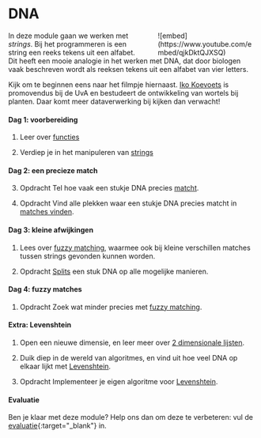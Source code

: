 <style>
div.embed
{
	margin:0 ! important;
}
</style>

# DNA

<div style="width: 40%; float:right; margin-left: 2em;">
![embed](https://www.youtube.com/embed/qjkDktQJXSQ)
</div>

In deze module gaan we werken met *strings*. Bij het programmeren is een string een reeks tekens uit een alfabet. Dit heeft een mooie analogie in het werken met DNA, dat door biologen vaak beschreven wordt als reeksen tekens uit een alfabet van vier letters.

Kijk om te beginnen eens naar het filmpje hiernaast. [Iko Koevoets](http://www.uva.nl/over-de-uva/organisatie/medewerkers/content/k/o/i.t.koevoets/i.t.koevoets.html) is promovendus bij de UvA en bestudeert de ontwikkeling van wortels bij planten. Daar komt meer dataverwerking bij kijken dan verwacht!

#### Dag 1: voorbereiding

1. Leer over [functies](/python/functies)

2. Verdiep je in het manipuleren van [strings](/python/strings)

#### Dag 2: een precieze match

3. <span class="label label-primary">Opdracht</span> Tel hoe vaak een stukje DNA precies [matcht](/dna/matches-tellen).

1. <span class="label label-primary">Opdracht</span> Vind alle plekken waar een stukje DNA precies matcht in [matches vinden](/dna/matches-vinden).

#### Dag 3: kleine afwijkingen

1. Lees over [fuzzy matching](/dna/fuzzy-matching), waarmee ook bij kleine verschillen matches tussen strings gevonden kunnen worden.

2. <span class="label label-primary">Opdracht</span> [Splits](/dna/splitsen) een stuk DNA op alle mogelijke manieren.

#### Dag 4: fuzzy matches

1. <span class="label label-primary">Opdracht</span> Zoek wat minder precies met [fuzzy matching](/dna/fuzzy).

#### Extra: Levenshtein

1. Open een nieuwe dimensie, en leer meer over [2 dimensionale lijsten](/python/2dlijsten).

2. Duik diep in de wereld van algoritmes, en vind uit hoe veel DNA op elkaar lijkt met [Levenshtein](/dna/levenshtein-afstand).

3. <span class="label label-primary">Opdracht</span> Implementeer je eigen algoritme voor [Levenshtein](/dna/levenshtein).

#### Evaluatie

Ben je klaar met deze module? Help ons dan om deze te verbeteren: vul de [evaluatie](https://goo.gl/forms/X0HNmhNQbhAk81442){:target="_blank"} in.
